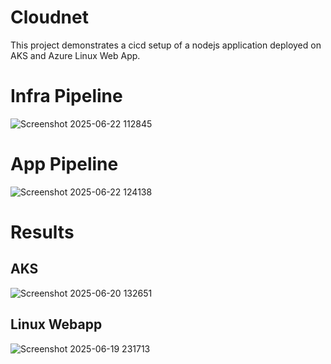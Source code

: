 # Cloudnet
This project demonstrates a cicd setup of a nodejs application deployed on AKS and Azure Linux Web App.

# Infra Pipeline
![Screenshot 2025-06-22 112845](https://github.com/user-attachments/assets/5875c832-315d-4f7c-ba5d-0e1d002c0340)
# App Pipeline
![Screenshot 2025-06-22 124138](https://github.com/user-attachments/assets/c3d5f699-dc88-4f67-bb00-4f21b119e722)
# Results
## AKS
![Screenshot 2025-06-20 132651](https://github.com/user-attachments/assets/58bd1be7-bb34-4c61-b2a8-12743676aea8)
## Linux Webapp
![Screenshot 2025-06-19 231713](https://github.com/user-attachments/assets/6f8be10b-d844-4ce6-b95f-7bc201295db2)

